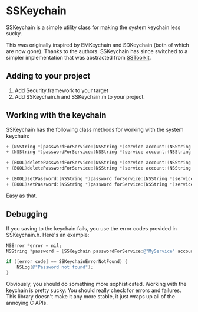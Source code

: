 # SSKeychain

SSKeychain is a simple utility class for making the system keychain less sucky.

This was originally inspired by EMKeychain and SDKeychain (both of which are now gone). Thanks to the authors. SSKeychain has since switched to a simpler implementation that was abstracted from [SSToolkit](http://sstoolk.it).

## Adding to your project

1. Add Security.framework to your target
2. Add SSKeychain.h and SSKeychain.m to your project.

## Working with the keychain

SSKeychain has the following class methods for working with the system keychain:

```objective-c
+ (NSString *)passwordForService:(NSString *)service account:(NSString *)account;
+ (NSString *)passwordForService:(NSString *)service account:(NSString *)account error:(NSError **)error;

+ (BOOL)deletePasswordForService:(NSString *)service account:(NSString *)account;
+ (BOOL)deletePasswordForService:(NSString *)service account:(NSString *)account error:(NSError **)error;

+ (BOOL)setPassword:(NSString *)password forService:(NSString *)service account:(NSString *)account;
+ (BOOL)setPassword:(NSString *)password forService:(NSString *)service account:(NSString *)account error:(NSError **)error;
```

Easy as that.

## Debugging

If you saving to the keychain fails, you use the error codes provided in SSKeychain.h. Here's an example:

```objective-c
NSError *error = nil;
NSString *password = [SSKeychain passwordForService:@"MyService" account:@"samsoffes" error:&error];

if ([error code] == SSKeychainErrorNotFound) {
    NSLog(@"Password not found");
}
```

Obviously, you should do something more sophisticated. Working with the keychain is pretty sucky. You should really check for errors and failures. This library doesn't make it any more stable, it just wraps up all of the annoying C APIs.
